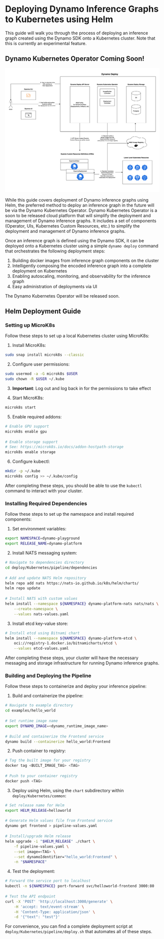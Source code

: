 <!--
SPDX-FileCopyrightText: Copyright (c) 2025 NVIDIA CORPORATION & AFFILIATES. All rights reserved.
SPDX-License-Identifier: Apache-2.0

Licensed under the Apache License, Version 2.0 (the "License");
you may not use this file except in compliance with the License.
You may obtain a copy of the License at

http://www.apache.org/licenses/LICENSE-2.0

Unless required by applicable law or agreed to in writing, software
distributed under the License is distributed on an "AS IS" BASIS,
WITHOUT WARRANTIES OR CONDITIONS OF ANY KIND, either express or implied.
See the License for the specific language governing permissions and
limitations under the License.
-->

# Deploying Dynamo Inference Graphs to Kubernetes using Helm

This guide will walk you through the process of deploying an inference graph created using the Dynamo SDK onto a Kubernetes cluster. Note that this is currently an experimental feature.

## Dynamo Kubernetes Operator Coming Soon!

![Dynamo Deploy](../images/dynamo-deploy.png)

While this guide covers deployment of Dynamo inference graphs using Helm, the preferred method to deploy an inference graph in the future will be via the Dynamo Kubernetes Operator. Dynamo Kubernetes Operator is a soon to be released cloud platform that will simplify the deployment and management of Dynamo inference graphs. It includes a set of components (Operator, UIs, Kubernetes Custom Resources, etc.) to simplify the deployment and management of Dynamo inference graphs.

 Once an inference graph is defined using the Dynamo SDK, it can be deployed onto a Kubernetes cluster using a simple `dynamo deploy` command that orchestrates the following deployment steps:

1. Building docker images from inference graph components on the cluster
2. Intelligently composing the encoded inference graph into a complete deployment on Kubernetes
3. Enabling autoscaling, monitoring, and observability for the inference graph
4. Easy administration of deployments via UI

The Dynamo Kubernetes Operator will be released soon.

## Helm Deployment Guide

### Setting up MicroK8s

Follow these steps to set up a local Kubernetes cluster using MicroK8s:

1. Install MicroK8s:
```bash
sudo snap install microk8s --classic
```

2. Configure user permissions:
```bash
sudo usermod -a -G microk8s $USER
sudo chown -R $USER ~/.kube
```

3. **Important**: Log out and log back in for the permissions to take effect

4. Start MicroK8s:
```bash
microk8s start
```

5. Enable required addons:
```bash
# Enable GPU support
microk8s enable gpu

# Enable storage support
# See: https://microk8s.io/docs/addon-hostpath-storage
microk8s enable storage
```

6. Configure kubectl:
```bash
mkdir -p ~/.kube
microk8s config >> ~/.kube/config
```

After completing these steps, you should be able to use the `kubectl` command to interact with your cluster.

### Installing Required Dependencies

Follow these steps to set up the namespace and install required components:

1. Set environment variables:
```bash
export NAMESPACE=dynamo-playground
export RELEASE_NAME=dynamo-platform
```

2. Install NATS messaging system:
```bash
# Navigate to dependencies directory
cd deploy/Kubernetes/pipeline/dependencies

# Add and update NATS Helm repository
helm repo add nats https://nats-io.github.io/k8s/helm/charts/
helm repo update

# Install NATS with custom values
helm install --namespace ${NAMESPACE} dynamo-platform-nats nats/nats \
    --create-namespace \
    --values nats-values.yaml
```

3. Install etcd key-value store:
```bash
# Install etcd using Bitnami chart
helm install --namespace ${NAMESPACE} dynamo-platform-etcd \
    oci://registry-1.docker.io/bitnamicharts/etcd \
    --values etcd-values.yaml
```

After completing these steps, your cluster will have the necessary messaging and storage infrastructure for running Dynamo inference graphs.

### Building and Deploying the Pipeline

Follow these steps to containerize and deploy your inference pipeline:

1. Build and containerize the pipeline:
```bash
# Navigate to example directory
cd examples/hello_world

# Set runtime image name
export DYNAMO_IMAGE=<dynamo_runtime_image_name>

# Build and containerize the Frontend service
dynamo build --containerize hello_world:Frontend
```

2. Push container to registry:
```bash
# Tag the built image for your registry
docker tag <BUILT_IMAGE_TAG> <TAG>

# Push to your container registry
docker push <TAG>
```

3. Deploy using Helm, using the `chart` subdirectory within `deploy/Kubernetes/common`:
```bash
# Set release name for Helm
export HELM_RELEASE=helloworld

# Generate Helm values file from Frontend service
dynamo get frontend > pipeline-values.yaml

# Install/upgrade Helm release
helm upgrade -i "$HELM_RELEASE" ./chart \
    -f pipeline-values.yaml \
    --set image=<TAG> \
    --set dynamoIdentifier="hello_world:Frontend" \
    -n "$NAMESPACE"
```

4. Test the deployment:
```bash
# Forward the service port to localhost
kubectl -n ${NAMESPACE} port-forward svc/helloworld-frontend 3000:80

# Test the API endpoint
curl -X 'POST' 'http://localhost:3000/generate' \
    -H 'accept: text/event-stream' \
    -H 'Content-Type: application/json' \
    -d '{"text": "test"}'
```

For convenience, you can find a complete deployment script at `deploy/Kubernetes/pipeline/deploy.sh` that automates all of these steps.

